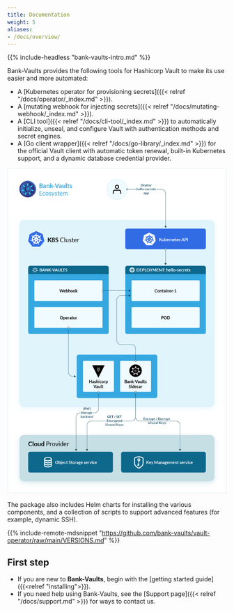 ```yaml
---
title: Documentation
weight: 5
aliases:
- /docs/overview/
---
```


{{% include-headless "bank-vaults-intro.md" %}}

Bank-Vaults provides the following tools for Hashicorp Vault to make its use easier and more automated:

- A [Kubernetes operator for provisioning secrets]({{< relref "/docs/operator/_index.md" >}}).
- A [mutating webhook for injecting secrets]({{< relref "/docs/mutating-webhook/_index.md" >}}).
- A [CLI tool]({{< relref "/docs/cli-tool/_index.md" >}}) to automatically initialize, unseal, and configure Vault with authentication methods and secret engines.
- A [Go client wrapper]({{< relref "/docs/go-library/_index.md" >}}) for the official Vault client with automatic token renewal, built-in Kubernetes support, and a dynamic database credential provider.

![Bank-Vaults overview](/docs/images/bank-vault-overview.png)

The package also includes Helm charts for installing the various components, and a collection of scripts to support advanced features (for example, dynamic SSH).

{{% include-remote-mdsnippet "https://github.com/bank-vaults/vault-operator/raw/main/VERSIONS.md" %}}

## First step

- If you are new to **Bank-Vaults**, begin with the [getting started guide]({{<relref "installing">}}).
- If you need help using Bank-Vaults, see the [Support page]({{< relref "/docs/support.md" >}}) for ways to contact us.
